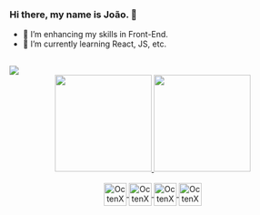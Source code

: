 ### Hi there, my name is João. 👋

- 🔭 I’m enhancing my skills in Front-End.
- 🌱 I’m currently learning React, JS, etc.

##

<img src="[https://raw.githubusercontent.com/DIEGOHORVATTI/DIEGOHORVATTI/main/public/gif/hrColorAnimation.gif](https://img.wattpad.com/d340b5762a7362ff61b3d2ebeec608acf99c8afe/68747470733a2f2f73332e616d617a6f6e6177732e636f6d2f776174747061642d6d656469612d736572766963652f53746f7279496d6167652f764f704d5857306f3462496b61413d3d2d313130333431333539322e3136393364313233336338386231353937393938363139393230302e676966)" />

<div align="center">
  <a href="https://github.com/BetaaX">
  <img height="170em" src="https://github-readme-stats.vercel.app/api?username=BetaaX&show_icons=false&theme=moltack&include_all_commits=true&count_private=true"/>
  <img height="170em" src="https://github-readme-stats.vercel.app/api/top-langs/?username=BetaaX&layout=compact&langs_count=6&theme=moltack"/>
</div>
  
<div align="center" style="display: inline_block"><br>
  <img align="center" alt="OctenX-Git" height="40" widht="50" src="https://cdn.jsdelivr.net/gh/devicons/devicon/icons/git/git-original.svg" />
  <img align="center" alt="OctenX-Bootstrap" height="40" widht="50" src="https://cdn.jsdelivr.net/gh/devicons/devicon/icons/bootstrap/bootstrap-original.svg" />
  <img align="center" alt="OctenX-JS" height="40" widht="50" src="https://cdn.jsdelivr.net/gh/devicons/devicon/icons/javascript/javascript-original.svg" />
  <img align="center" alt="OctenX-jQuery" height="40" widht="50" src="https://cdn.jsdelivr.net/gh/devicons/devicon/icons/jquery/jquery-original.svg" />
</div>

